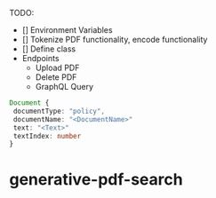 TODO:

* [] Environment Variables
* [] Tokenize PDF functionality, encode functionality
* [] Define class
* Endpoints
  * Upload PDF
  * Delete PDF
  * GraphQL Query


```typescript
Document {
 documentType: "policy",
 documentName: "<DocumentName>"
 text: "<Text>"
 textIndex: number
}
```
# generative-pdf-search
